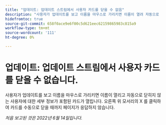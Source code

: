 ```yaml
---
title: "업데이트: 업데이트 스트림에서 사용자 카드를 닫을 수 없음"
description: "사용자가 업데이트를 보고 이름을 마우스로 가리키면 이름이 열려 자동으로 닫히지 않는 사용자에 대한 세부 정보가 포함된 카드가 열립니다. 오른쪽 위 모서리에서 X 를 클릭하여 카드를 수동으로 닫을 때까지 페이지가 응답하지 않습니다."
hidefromtoc: true
source-git-commit: 658f0ace9e6f00c5d621eec62159865983c815a9
workflow-type: tm+mt
source-wordcount: '111'
ht-degree: 0%

---
```



# 업데이트: 업데이트 스트림에서 사용자 카드를 닫을 수 없습니다.

사용자가 업데이트를 보고 이름을 마우스로 가리키면 이름이 열리고 자동으로 닫히지 않는 사용자에 대한 세부 정보가 포함된 카드가 열립니다. 오른쪽 위 모서리의 X 를 클릭하여 카드를 수동으로 닫을 때까지 페이지가 응답하지 않습니다.

_처음 보고된 것은 2022년 6월 14일입니다._
